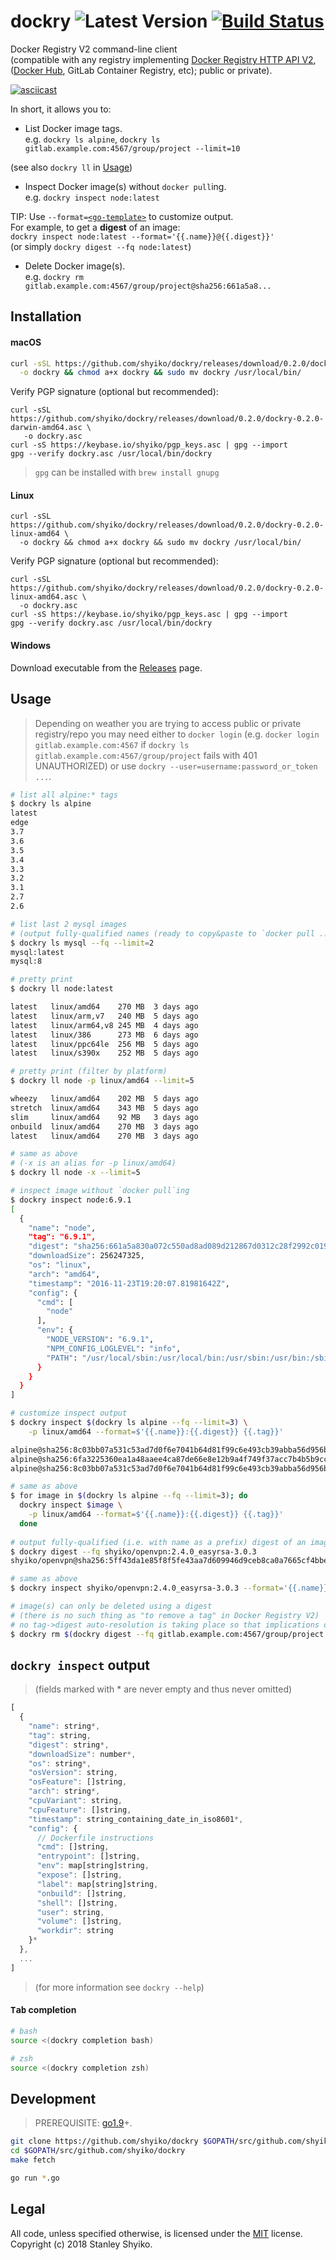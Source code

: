 # dockry ![Latest Version](https://img.shields.io/badge/latest-0.1.0-blue.svg) [![Build Status](https://travis-ci.org/shyiko/dockry.svg?branch=master)](https://travis-ci.org/shyiko/dockry)

Docker Registry V2 command-line client  
(compatible with any registry implementing [Docker Registry HTTP API V2](https://docs.docker.com/registry/spec/api/), ([Docker Hub](https://hub.docker.com/), GitLab Container Registry, etc); public or private).

[![asciicast](https://asciinema.org/a/1cDD8J1uiBtGPy1p8Ts0NMGAR.png)](https://asciinema.org/a/1cDD8J1uiBtGPy1p8Ts0NMGAR)

In short, it allows you to:
- List Docker image tags.  
e.g. `dockry ls alpine`, `dockry ls gitlab.example.com:4567/group/project --limit=10`

(see also `dockry ll` in [Usage](#usage))

- Inspect Docker image(s) without `docker pull`ing.  
e.g. `dockry inspect node:latest`  

TIP: Use `--format=`[`<go-template>`](https://golang.org/pkg/text/template/) to customize output.     
For example, to get a **digest** of an image:  
`dockry inspect node:latest --format='{{.name}}@{{.digest}}'`  
(or simply `dockry digest --fq node:latest`) 

- Delete Docker image(s).  
e.g. `dockry rm gitlab.example.com:4567/group/project@sha256:661a5a8...`

## Installation

#### macOS

```sh
curl -sSL https://github.com/shyiko/dockry/releases/download/0.2.0/dockry-0.2.0-darwin-amd64 \
  -o dockry && chmod a+x dockry && sudo mv dockry /usr/local/bin/  
``` 

Verify PGP signature (optional but recommended):

```    
curl -sSL https://github.com/shyiko/dockry/releases/download/0.2.0/dockry-0.2.0-darwin-amd64.asc \
   -o dockry.asc
curl -sS https://keybase.io/shyiko/pgp_keys.asc | gpg --import
gpg --verify dockry.asc /usr/local/bin/dockry
```  

> `gpg` can be installed with `brew install gnupg`

#### Linux

```
curl -sSL https://github.com/shyiko/dockry/releases/download/0.2.0/dockry-0.2.0-linux-amd64 \
  -o dockry && chmod a+x dockry && sudo mv dockry /usr/local/bin/  
```

Verify PGP signature (optional but recommended):

```    
curl -sSL https://github.com/shyiko/dockry/releases/download/0.2.0/dockry-0.2.0-linux-amd64.asc \
  -o dockry.asc
curl -sS https://keybase.io/shyiko/pgp_keys.asc | gpg --import
gpg --verify dockry.asc /usr/local/bin/dockry
```  

#### Windows

Download executable from the [Releases](https://github.com/shyiko/dockry/releases) page.

## Usage

> Depending on weather you are trying to access public or private registry/repo you may need either to
`docker login` (e.g. `docker login gitlab.example.com:4567` if `dockry ls gitlab.example.com:4567/group/project` fails with 401 UNAUTHORIZED) or use `dockry --user=username:password_or_token ...`.

```sh
# list all alpine:* tags
$ dockry ls alpine
latest
edge
3.7
3.6
3.5
3.4
3.3
3.2
3.1
2.7
2.6

# list last 2 mysql images 
# (output fully-qualified names (ready to copy&paste to `docker pull ...`)) 
$ dockry ls mysql --fq --limit=2
mysql:latest
mysql:8

# pretty print 
$ dockry ll node:latest 

latest   linux/amd64    270 MB  3 days ago
latest   linux/arm,v7   240 MB  5 days ago
latest   linux/arm64,v8 245 MB  4 days ago
latest   linux/386      273 MB  6 days ago
latest   linux/ppc64le  256 MB  5 days ago
latest   linux/s390x    252 MB  5 days ago

# pretty print (filter by platform)
$ dockry ll node -p linux/amd64 --limit=5

wheezy   linux/amd64    202 MB  5 days ago
stretch  linux/amd64    343 MB  5 days ago
slim     linux/amd64    92 MB   3 days ago
onbuild  linux/amd64    270 MB  3 days ago
latest   linux/amd64    270 MB  3 days ago

# same as above 
# (-x is an alias for -p linux/amd64) 
$ dockry ll node -x --limit=5

# inspect image without `docker pull`ing
$ dockry inspect node:6.9.1
[
  {
    "name": "node",
    "tag": "6.9.1",
    "digest": "sha256:661a5a830a072c550ad8ad089d212867d0312c28f2992c01989f6c2789925f10",
    "downloadSize": 256247325,
    "os": "linux",
    "arch": "amd64",
    "timestamp": "2016-11-23T19:20:07.81981642Z",
    "config": {
      "cmd": [
        "node"
      ],
      "env": {
        "NODE_VERSION": "6.9.1",
        "NPM_CONFIG_LOGLEVEL": "info",
        "PATH": "/usr/local/sbin:/usr/local/bin:/usr/sbin:/usr/bin:/sbin:/bin"
      }
    }
  }
]

# customize inspect output 
$ dockry inspect $(dockry ls alpine --fq --limit=3) \
    -p linux/amd64 --format=$'{{.name}}:{{.digest}} {{.tag}}'

alpine@sha256:8c03bb07a531c53ad7d0f6e7041b64d81f99c6e493cb39abba56d956b40eacbc latest 
alpine@sha256:6fa3225360ea1a48aaee4ca87de66e8e12b9a4f749f37acc7b4b5b9cc3d91b13 edge 
alpine@sha256:8c03bb07a531c53ad7d0f6e7041b64d81f99c6e493cb39abba56d956b40eacbc 3.7

# same as above
$ for image in $(dockry ls alpine --fq --limit=3); do
  dockry inspect $image \
    -p linux/amd64 --format=$'{{.name}}:{{.digest}} {{.tag}}' 
  done
    
# output fully-qualified (i.e. with name as a prefix) digest of an image
$ dockry digest --fq shyiko/openvpn:2.4.0_easyrsa-3.0.3
shyiko/openvpn@sha256:5ff43da1e85f8f5fe43aa7d609946d9ceb8ca0a7665cf4bbedc82d840428a8ff

# same as above
$ dockry inspect shyiko/openvpn:2.4.0_easyrsa-3.0.3 --format='{{.name}}@{{.digest}}'

# image(s) can only be deleted using a digest 
# (there is no such thing as "to remove a tag" in Docker Registry V2)
# no tag->digest auto-resolution is taking place so that implications of rm operation would be clear
$ dockry rm $(dockry digest --fq gitlab.example.com:4567/group/project:experimental)
```

## `dockry inspect` output

> (fields marked with \* are never empty and thus never omitted)  

```js
[
  {
    "name": string*,
    "tag": string,
    "digest": string*,
    "downloadSize": number*,
    "os": string*,
    "osVersion": string,
    "osFeature": []string,
    "arch": string*,
    "cpuVariant": string,
    "cpuFeature": []string,
    "timestamp": string_containing_date_in_iso8601*,
    "config": { 
      // Dockerfile instructions
      "cmd": []string,
      "entrypoint": []string,
      "env": map[string]string,
      "expose": []string,
      "label": map[string]string,
      "onbuild": []string,
      "shell": []string,
      "user": string,
      "volume": []string,
      "workdir": string
    }*
  },
  ...
]
```

> (for more information see `dockry --help`)

#### <kbd>Tab</kbd> completion

```sh
# bash
source <(dockry completion bash)

# zsh
source <(dockry completion zsh)
```

## Development

> PREREQUISITE: [go1.9](https://golang.org/dl/)+.

```sh
git clone https://github.com/shyiko/dockry $GOPATH/src/github.com/shyiko/dockry 
cd $GOPATH/src/github.com/shyiko/dockry
make fetch

go run *.go
```

## Legal

All code, unless specified otherwise, is licensed under the [MIT](https://opensource.org/licenses/MIT) license.  
Copyright (c) 2018 Stanley Shyiko.

